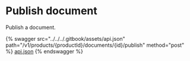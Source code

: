 # Publish document

Publish a document.

{% swagger src="../../../.gitbook/assets/api.json" path="/v1/products/{productId}/documents/{id}/publish" method="post" %}
[api.json](../../../.gitbook/assets/api.json)
{% endswagger %}

